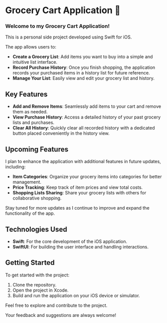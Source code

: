 # Grocery Cart Application  :shopping_cart:


### Welcome to my Grocery Cart Application!

This is a personal side project developed using Swift for iOS. 

The app allows users to:

- **Create a Grocery List**: Add items you want to buy into a simple and intuitive list interface.
- **Record Purchase History**: Once you finish shopping, the application records your purchased items in a history list for future reference.
- **Manage Your List**: Easily view and edit your grocery list and history.

## Key Features

- **Add and Remove Items**: Seamlessly add items to your cart and remove them as needed.
- **View Purchase History**: Access a detailed history of your past grocery lists and purchases.
- **Clear All History**: Quickly clear all recorded history with a dedicated button placed conveniently in the history view.

## Upcoming Features

I plan to enhance the application with additional features in future updates, including:

- **Item Categories**: Organize your grocery items into categories for better management.
- **Price Tracking**: Keep track of item prices and view total costs.
- **Shopping Lists Sharing**: Share your grocery lists with others for collaborative shopping.

Stay tuned for more updates as I continue to improve and expand the functionality of the app.

## Technologies Used

- **Swift**: For the core development of the iOS application.
- **SwiftUI**: For building the user interface and handling interactions.

## Getting Started

To get started with the project:

1. Clone the repository.
2. Open the project in Xcode.
3. Build and run the application on your iOS device or simulator.

Feel free to explore and contribute to the project. 

Your feedback and suggestions are always welcome!

